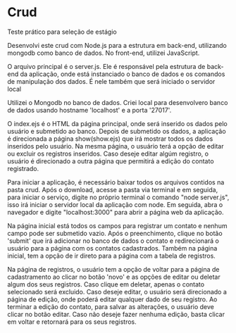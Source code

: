 # Crud
Teste prático para seleção de estágio

Desenvolvi este crud com Node.js para a estrutura em back-end, utilizando mongodb como banco de dados. 
No front-end, utilizei JavaScript.

O arquivo principal é o server.js. Ele é responsável pela estrutura de back-end da aplicação, onde está instanciado o banco
de dados e os comandos de manipulação dos dados. É nele também que será iniciado o servidor local

Utilizei o Mongodb no banco de dados. Criei local para desenvolvero banco de dados usando hostname 'localhost' e a porta '27017'. 

O index.ejs é o HTML da página principal, onde será inserido os dados pelo usuário e submetido ao banco.
Depois de submetido os dados, a aplicação é direcionada a página show(show.ejs) que irá mostrar todos os dados inseridos pelo usuário.
Na mesma página, o usuário terá a opção de editar ou excluir os registros inseridos. Caso deseje editar algúm registro, o usuário é direcionado a outra página que permitirá a edição do contato registrado.

Para iniciar a aplicação, é necessário baixar todos os arquivos contidos na pasta crud. Após o download, acesse a pasta via terminal e em seguida, para iniciar o serviço, digite no próprio terminal o comando "node server.js", isso irá iniciar o servidor local da aplicação com node. Em seguida, abra o navegador e digite "localhost:3000" para abrir a página web da aplicação.

Na página inicial está todos os campos para registrar um contato e nenhum campo pode ser submetido vazio. Após o preenchimento, clique no botão 'submit' que irá adicionar no banco de dados o contato e redirecionará o usuário para a página com os contatos cadastrados. Também na página inicial, tem a opção de ir direto para a página com a tabela de registros.

Na página de registros, o usuário tem a opção de voltar para a página de cadastramento ao clicar no botão 'novo' e as opções de editar ou deletar algum dos seus registros. Caso clique em deletar, apenas o contato selecionado será excluido. Caso deseje editar, o usuário será direcionado a página de edição, onde poderá editar qualquer dado de seu registro. Ao terminar a edição do contato, para salvar as alterações, o usuário deve clicar no botão editar. Caso não deseje fazer nenhuma edição, basta clicar em voltar e retornará para os seus registros.
